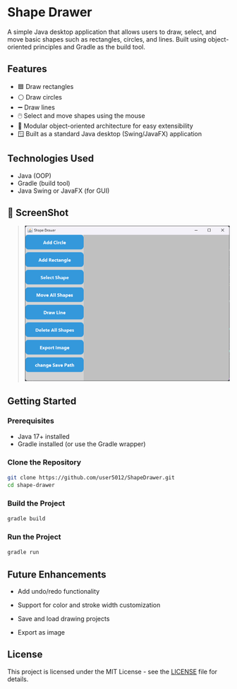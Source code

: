 # Shape Drawer

A simple Java desktop application that allows users to draw, select, and move basic shapes such as rectangles, circles, and lines. Built using object-oriented principles and Gradle as the build tool.

## Features

- 🟦 Draw rectangles
- ⚪ Draw circles
- ➖ Draw lines
- 🖱️ Select and move shapes using the mouse
- 🧱 Modular object-oriented architecture for easy extensibility
- 🪟 Built as a standard Java desktop (Swing/JavaFX) application

## Technologies Used

- Java (OOP)
- Gradle (build tool)
- Java Swing or JavaFX (for GUI)

## 📸 ScreenShot
> ![App ScreenShot](./app/src/resources/images/ScreenShot.png)

## Getting Started

### Prerequisites

- Java 17+ installed
- Gradle installed (or use the Gradle wrapper)

### Clone the Repository

```bash
git clone https://github.com/user5012/ShapeDrawer.git
cd shape-drawer
```

### Build the Project

```bash
gradle build
```

### Run the Project

```bash
gradle run
```

## Future Enhancements

- Add undo/redo functionality

- Support for color and stroke width customization

- Save and load drawing projects

- Export as image

## License

This project is licensed under the MIT License - see the [LICENSE](LICENSE) file for details.
